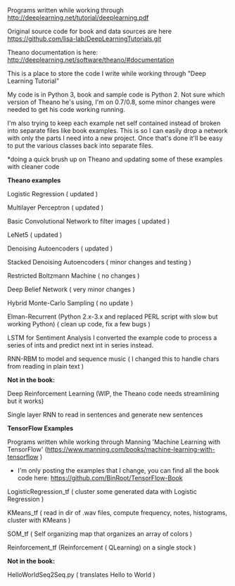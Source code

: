 
Programs written while working through http://deeplearning.net/tutorial/deeplearning.pdf 

Original source code for book and data sources are here https://github.com/lisa-lab/DeepLearningTutorials.git

Theano documentation is here: http://deeplearning.net/software/theano/#documentation



This is a place to store the code I write while working through "Deep Learning Tutorial"

My code is in Python 3, book and sample code is Python 2. Not sure which version of Theano he's using, I'm on 0.7/0.8, some minor changes were needed to get his code working running.

I'm also trying to keep each example net self contained instead of broken into separate files like book examples. This is so I can easily drop a network with only the parts I need into a new project. Once that's done it'll be easy to put the various classes back into separate files.

*doing a quick brush up on Theano and updating some of these examples with cleaner code

<b>Theano examples</b>

Logistic Regression ( updated )

Multilayer Perceptron ( updated )

Basic Convolutional Network to filter images ( updated )

LeNet5  ( updated ) 

Denoising Autoencoders ( updated )

Stacked Denoising Autoencoders ( minor changes and testing )

Restricted Boltzmann Machine ( no changes )

Deep Belief Network ( very minor changes )

Hybrid Monte-Carlo Sampling ( no update )

Elman-Recurrent (Python 2.x-3.x and replaced PERL script with slow but working Python)
                ( clean up code, fix a few bugs )


LSTM for Sentiment Analysis I converted the example code to process a series of ints and predict next int in series instead.

RNN-RBM to model and sequence music ( I changed this to handle chars from reading in plain text )


<b>Not in the book:</b>

Deep Reinforcement Learning (WIP, the Theano code needs streamlining but it works)

Single layer RNN to read in sentences and generate new sentences

<b>TensorFlow Examples</b>

Programs written while working through Manning 'Machine Learning with TensorFlow'
(https://www.manning.com/books/machine-learning-with-tensorflow )

* I'm only posting the examples that I change, you can find all the book code here:
https://github.com/BinRoot/TensorFlow-Book

LogisticRegression_tf ( cluster some generated data with Logistic Regression )

KMeans_tf ( read in dir of .wav files, compute frequency, notes, histograms, cluster with KMeans )

SOM_tf ( Self organizing map that organizes an array of colors )

Reinforcement_tf (Reinforcement ( QLearning) on a single stock )

<b>Not in the book:</b>

HelloWorldSeq2Seq.py  ( translates Hello to World )




